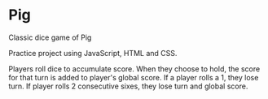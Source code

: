 # Pig
Classic dice game of Pig

Practice project using JavaScript, HTML and CSS.

Players roll dice to accumulate score. When they choose to hold, the score for that turn is added to player's global score. If a player rolls a 1, they lose turn. If player rolls 2 consecutive sixes, they lose turn and global score.
